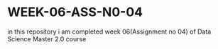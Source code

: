 # WEEK-06-ASS-N0-04
 in this repository i am completed week 06(Assignment no 04) of Data Science Master 2.0 course
